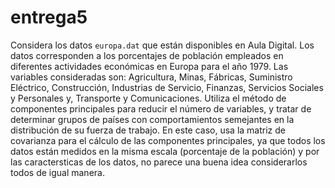 # entrega5
 
Considera los datos `europa.dat` que están disponibles en Aula Digital. Los datos corresponden a los porcentajes de población empleados en diferentes actividades económicas en Europa para el año 1979. Las variables consideradas son: Agricultura, Minas, Fábricas, Suministro Eléctrico, Construcción, Industrias de Servicio, Finanzas, Servicios Sociales y Personales y, Transporte y Comunicaciones. Utiliza el método de componentes principales para reducir el número de variables, y tratar de determinar grupos de países con comportamientos semejantes en la distribución de su fuerza de trabajo. En este caso, usa la matriz de covarianza para el cálculo de las componentes principales, ya que todos los datos están medidos en la misma escala (porcentaje de la población) y por las caractersticas de los datos, no parece una buena idea considerarlos todos de igual manera.